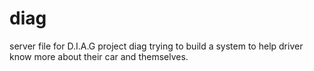 # diag
server file  for D.I.A.G 
project diag trying to build a system to help driver know more about their car and themselves.
